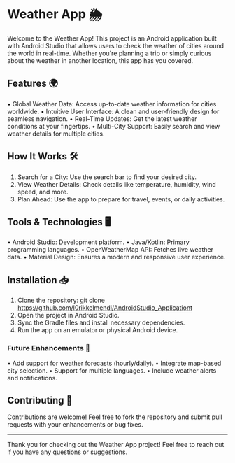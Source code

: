 # Weather App 🌦️


Welcome to the Weather App! This project is an Android application built with Android Studio that allows users to check the weather of cities around the world in real-time. Whether you're planning a trip or simply curious about the weather in another location, this app has you covered.


## Features 🌍

•	Global Weather Data: Access up-to-date weather information for cities worldwide.
•	Intuitive User Interface: A clean and user-friendly design for seamless navigation.
•	Real-Time Updates: Get the latest weather conditions at your fingertips.
•	Multi-City Support: Easily search and view weather details for multiple cities.


## How It Works 🛠️

1.	Search for a City: Use the search bar to find your desired city.
2.	View Weather Details: Check details like temperature, humidity, wind speed, and more.
3.	Plan Ahead: Use the app to prepare for travel, events, or daily activities.


## Tools & Technologies 🖥️

•	Android Studio: Development platform.
•	Java/Kotlin: Primary programming languages.
•	OpenWeatherMap API: Fetches live weather data.
•	Material Design: Ensures a modern and responsive user experience.


## Installation 📥

1.	Clone the repository:
git clone https://github.com/l0rikkelmendi/AndroidStudio_Applicationt
2.	Open the project in Android Studio.
3.	Sync the Gradle files and install necessary dependencies.
4.	Run the app on an emulator or physical Android device.


### Future Enhancements 🚀

•	Add support for weather forecasts (hourly/daily).
•	Integrate map-based city selection.
•	Support for multiple languages.
•	Include weather alerts and notifications.


## Contributing 🤝

Contributions are welcome! Feel free to fork the repository and submit pull requests with your enhancements or bug fixes.
________________________________________




Thank you for checking out the Weather App project! Feel free to reach out if you have any questions or suggestions.





